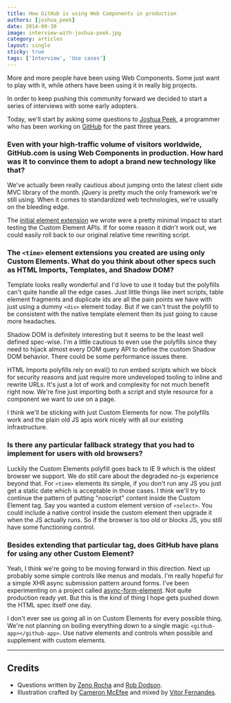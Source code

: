 ```yaml
---
title: How GitHub is using Web Components in production
authors: [joshua_peek]
date: 2014-09-30
image: interview-with-joshua-peek.jpg
category: articles
layout: single
sticky: true
tags: ['Interview', 'Use cases']
---
```


More and more people have been using Web Components. Some just want to play with
it, while others have been using it in really big projects.

In order to keep pushing this community forward we decided to start a series of
interviews with some early adopters.

Today, we'll start by asking some questions to [Joshua Peek](https://twitter.com/joshpeek/),
a programmer who has been working on [GitHub](https://github.com/) for the past
three years.

<!-- Read more -->

### Even with your high-traffic volume of visitors worldwide, GitHub.com is using Web Components in production. How hard was it to convince them to adopt a brand new technology like that?

We've actually been really cautious about jumping onto the latest client side
MVC library of the month. jQuery is pretty much the only framework we're still
using. When it comes to standardized web technologies, we're usually on the
bleeding edge.

The [initial <time> element extension](https://github.com/github/time-elements)
we wrote were a pretty minimal impact to start testing the Custom Element APIs.
If for some reason it didn't work out, we could easily roll back to our original
relative time rewriting script.

### The `<time>` element extensions you created are using only Custom Elements. What do you think about other specs such as HTML Imports, Templates, and Shadow DOM?

Template looks really wonderful and I'd love to use it today but the polyfills
can't quite handle all the edge cases. Just little things like inert scripts,
table element fragments and duplicate ids are all the pain points we have with
just using a dummy `<div>` element today. But if we can't trust the polyfill to
be consistent with the native template element then its just going to cause more
headaches.

Shadow DOM is definitely interesting but it seems to be the least well defined
spec-wise. I'm a little cautious to even use the polyfills since they need to
hijack almost every DOM query API to define the custom Shadow DOM behavior.
There could be some performance issues there.

HTML Imports polyfills rely on eval() to run embed scripts which we block for
security reasons and just require more undeveloped tooling to inline and rewrite
URLs. It's just a lot of work and complexity for not much benefit right now.
We're fine just importing both a script and style resource for a component we
want to use on a page.

I think we'll be sticking with just Custom Elements for now. The polyfills work
and the plain old JS apis work nicely with all our existing infrastructure.

### Is there any particular fallback strategy that you had to implement for users with old browsers?

Luckily the Custom Elements polyfill goes back to IE 9 which is the oldest
browser we support. We do still care about the degraded no-js experience beyond
that. For `<time>` elements its simple, if you don't run any JS you just get a
static date which is acceptable in those cases. I think we'll try to continue
the pattern of putting "noscript" content inside the Custom Element tag. Say you
wanted a custom element version of `<select>`. You could include a native
control inside the custom element then upgrade it when the JS actually runs. So
if the browser is too old or blocks JS, you still have some functioning control.

### Besides extending that particular tag, does GitHub have plans for using any other Custom Element?

Yeah, I think we're going to be moving forward in this direction. Next up
probably some simple controls like menus and modals. I'm really hopeful for a
simple XHR async submission pattern around forms. I've been experimenting on a
project called [async-form-element](https://github.com/josh/async-form-element).
Not quite production ready yet. But this is the kind of thing I hope gets pushed
down the HTML spec itself one day.

I don't ever see us going all in on Custom Elements for every possible
thing. We're not planning on boiling everything down to a single magic
`<github-app></github-app>`. Use native elements and controls when
possible and supplement with custom elements.

---

## Credits

* Questions written by [Zeno Rocha](https://twitter.com/zenorocha) and [Rob Dodson](https://twitter.com/rob_dodson).
* Illustration crafted by [Cameron McEfee](https://twitter.com/cameronmcefee) and
mixed by [Vitor Fernandes](https://twitter.com/vitoroff).
